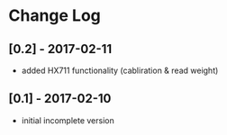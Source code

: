 # Change Log

## [0.2] - 2017-02-11
- added HX711 functionality (cabliration & read weight)

## [0.1] - 2017-02-10
- initial incomplete version
